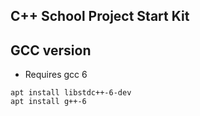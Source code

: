C++ School Project Start Kit
---
## GCC version
- Requires gcc 6
```
apt install libstdc++-6-dev
apt install g++-6
```
